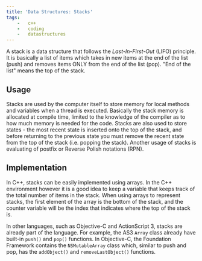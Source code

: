```yaml
---
title: 'Data Structures: Stacks'
tags:
    -   c++
    -   coding
    -   datastructures
---
```


A stack is a data structure that follows the *Last-In-First-Out* (LIFO) principle. It is basically a list of items which takes in new items at the end of the list (push) and removes items ONLY from the end of the list (pop). "End of the list" means the top of the stack.

## Usage

Stacks are used by the computer itself to store memory for local methods and variables when a thread is executed. Basically the stack memory is allocated at compile time, limited to the knowledge of the compiler as to how much memory is needed for the code. Stacks are also used to store states - the most recent state is inserted onto the top of the stack, and before returning to the previous state you must remove the recent state from the top of the stack (i.e. popping the stack). Another usage of stacks is evaluating of postfix or Reverse Polish notations (RPN).

## Implementation

In C++, stacks can be easily implemented using arrays. In the C++ environment however it is a good idea to keep a variable that keeps track of the total number of items in the stack. When using arrays to represent stacks, the first element of the array is the bottom of the stack, and the counter variable will be the index that indicates where the top of the stack is.

In other languages, such as Objective-C and ActionScript 3, stacks are already part of the language. For example, the AS3 `Array` class already have built-in `push()` and `pop()` functions. In Objective-C, the Foundation Framework contains the `NSMutableArray` class which, similar to push and pop, has the `addObject()` and `removeLastObject()` functions.
